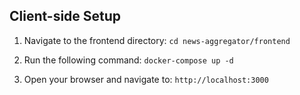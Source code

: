 ## Client-side Setup

1. Navigate to the frontend directory: `cd news-aggregator/frontend`

2. Run the following command: `docker-compose up -d`

3. Open your browser and navigate to: `http://localhost:3000`
